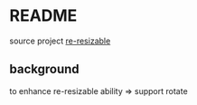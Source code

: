 # README

source project [re-resizable](https://github.com/bokuweb/re-resizable)

## background

to enhance re-resizable ability => support rotate
